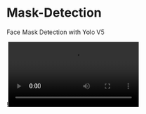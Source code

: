 # Mask-Detection
Face Mask Detection with Yolo V5


!<video src = 'https://github.com/rahulk15/images/blob/main/vlc-record-2021-07-20-14h25m11s-output.mp4-.mp4'>
